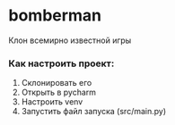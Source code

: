 # bomberman

Клон всемирно известной игры

### Как настроить проект:
1. Склонировать его
2. Открыть в pycharm
3. Настроить venv
4. Запустить файл запуска (src/main.py)
